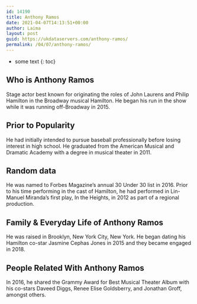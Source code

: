 ```yaml
---
id: 14190
title: Anthony Ramos
date: 2021-04-07T14:13:51+00:00
author: Laima
layout: post
guid: https://ukdataservers.com/anthony-ramos/
permalink: /04/07/anthony-ramos/
---
```


* some text
{: toc}


## Who is Anthony Ramos
                  
                  
                  
Stage actor best known for originating the roles of John Laurens and Philip Hamilton in the Broadway musical Hamilton. He began his run in the show while it was running off-Broadway in 2015. 
                  
              
            
              
            
                
                
                
## Prior to Popularity
                  
                  
                  
He had initially intended to pursue baseball professionally before losing interest in high school. He graduated from the American Musical and Dramatic Academy with a degree in musical theater in 2011. 
                  
              
            
              
            
                
                
                
## Random data
                  
                  
                  
He was named to Forbes Magazine&#8217;s annual 30 Under 30 list in 2016. Prior to his time performing in the cast of Hamilton, he had performed in Lin-Manuel Miranda&#8217;s first play, In the Heights, in 2012 as part of a regional production. 
                  
              
            
              
            
                
                
                
## Family & Everyday Life of Anthony Ramos
                  
                  
                  
He was raised in Brooklyn, New York City, New York. He began dating his Hamilton co-star Jasmine Cephas Jones in 2015 and they became engaged in 2018.
                  
              
            
              
            
                
                
                
## People Related With Anthony Ramos
                  
                  
                  
In 2016, he shared the Grammy Award for Best Musical Theater Album with his co-stars Daveed Diggs, Renee Elise Goldsberry, and Jonathan Groff, amongst others. 
                  
              
            
              
            
                
              
            
              
              
            
            
              
            
          
          
          